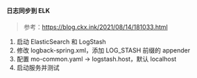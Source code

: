#### 日志同步到 ELK

> 参考：https://blog.ckx.ink/2021/08/14/181033.html

1. 启动 ElasticSearch 和 LogStash
2. 修改 logback-spring.xml，添加 LOG_STASH 前缀的 appender
3. 配置 mo-common.yaml -> logstash.host，默认 localhost
4. 启动服务并测试